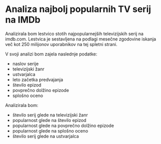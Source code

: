 # Analiza najbolj popularnih TV serij na IMDb
Analizirala bom lestvico stotih najpopularnejših televizijskih serij na imdb.com. Lestvica je sestavljena na podlagi mesečne zgodovine iskanja več kot 250 milijonov uporabnikov na tej spletni strani.

V svoji analizi bom zajela naslednje podatke:
- naslov serije
- televizijski žanr
- ustvarjalca
- leto začetka predvajanja
- število epizod
- povprečno dolžino epizode
- splošno oceno

Analizirala bom:
- število serij glede na televizijski žanr
- popularnost glede na število epizod
- popularnost glede na povprečno dolžino epizode
- popularnost glede na splošno oceno
- število serij glede na ustvarjalca

